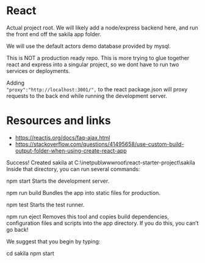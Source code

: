 # React

Actual project root. We will likely add a node/express backend here, and run the front end off the sakila app folder.

We will use the default actors demo database provided by mysql.

This is NOT a production ready repo. This is more trying to glue together react and express into a singular project, so we dont have to run two services or deployments.

Adding   
`"proxy":"http://localhost:3001/",`
to the react package.json will proxy requests to the back end while running the development server. 



# Resources and links
* https://reactjs.org/docs/faq-ajax.html
* https://stackoverflow.com/questions/41495658/use-custom-build-output-folder-when-using-create-react-app

Success! Created sakila at C:\inetpub\wwwroot\react-starter-project\sakila
Inside that directory, you can run several commands:

  npm start
    Starts the development server.

  npm run build
    Bundles the app into static files for production.

  npm test
    Starts the test runner.

  npm run eject
    Removes this tool and copies build dependencies, configuration files
    and scripts into the app directory. If you do this, you can’t go back!

We suggest that you begin by typing:

  cd sakila
  npm start
